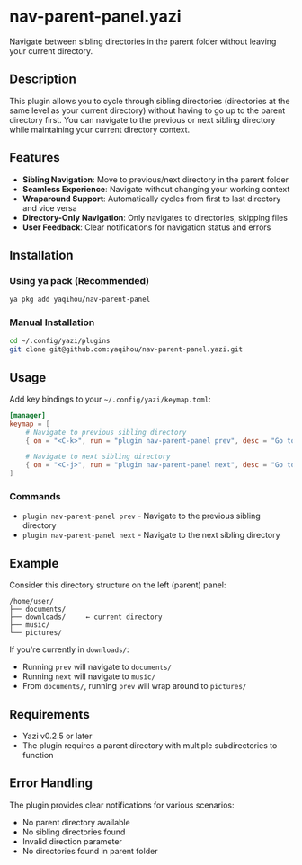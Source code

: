 # nav-parent-panel.yazi

Navigate between sibling directories in the parent folder without leaving your current directory.

## Description

This plugin allows you to cycle through sibling directories (directories at the same level as your current directory) without having to go up to the parent directory first. You can navigate to the previous or next sibling directory while maintaining your current directory context.

## Features

- **Sibling Navigation**: Move to previous/next directory in the parent folder
- **Seamless Experience**: Navigate without changing your working context
- **Wraparound Support**: Automatically cycles from first to last directory and vice versa
- **Directory-Only Navigation**: Only navigates to directories, skipping files
- **User Feedback**: Clear notifications for navigation status and errors

## Installation

### Using ya pack (Recommended)

```bash
ya pkg add yaqihou/nav-parent-panel
```

### Manual Installation

```bash
cd ~/.config/yazi/plugins
git clone git@github.com:yaqihou/nav-parent-panel.yazi.git
```

## Usage

Add key bindings to your `~/.config/yazi/keymap.toml`:

```toml
[manager]
keymap = [
    # Navigate to previous sibling directory
    { on = "<C-k>", run = "plugin nav-parent-panel prev", desc = "Go to previous sibling directory" },

    # Navigate to next sibling directory
    { on = "<C-j>", run = "plugin nav-parent-panel next", desc = "Go to next sibling directory" },
]
```

### Commands

- `plugin nav-parent-panel prev` - Navigate to the previous sibling directory
- `plugin nav-parent-panel next` - Navigate to the next sibling directory

## Example

Consider this directory structure on the left (parent) panel:
```
/home/user/
├── documents/
├── downloads/     ← current directory
├── music/
└── pictures/
```

If you're currently in `downloads/`:
- Running `prev` will navigate to `documents/`
- Running `next` will navigate to `music/`
- From `documents/`, running `prev` will wrap around to `pictures/`

## Requirements

- Yazi v0.2.5 or later
- The plugin requires a parent directory with multiple subdirectories to function

## Error Handling

The plugin provides clear notifications for various scenarios:
- No parent directory available
- No sibling directories found
- Invalid direction parameter
- No directories found in parent folder

